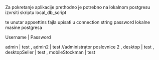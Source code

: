 Za pokretanje aplikacije prethodno je potrebno na lokalnom postgresu izvrsiti skriptu local_db_script

te unutar appsettins fajla upisati u connection string password lokalne masine postgresa

Username | Password

admin | test ,
admin2 | test      //administrator poslovnice 2 ,
desktop | test ,
desktopSeller | test ,
mobileStockman | test 
